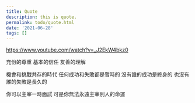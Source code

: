 ```yaml
---
title: Quote
description: this is quote.
permalink: todo/quote.html
date: '2021-06-28'
tags: []
---
```


https://www.youtube.com/watch?v=_J2EkW4bkz0

充份的尊重
基本的信任
友善的理解

機會和挑戰共存的時代
任何成功和失敗都是暫時的
沒有誰的成功是終身的
也沒有誰的失敗是長久的

你可以主宰一時面試
可是你無法永遠主宰別人的命運
